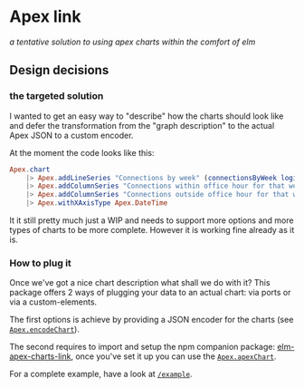 # Apex link

*a tentative solution to using apex charts within the comfort of elm*

## Design decisions

### the targeted solution

I wanted to get an easy way to "describe" how the charts should look like and defer the transformation from the "graph description" to the actual Apex JSON to a custom encoder.

At the moment the code looks like this: 

```elm
Apex.chart
    |> Apex.addLineSeries "Connections by week" (connectionsByWeek logins)
    |> Apex.addColumnSeries "Connections within office hour for that week" (dayTimeConnectionByWeek logins)
    |> Apex.addColumnSeries "Connections outside office hour for that week" (outsideOfficeHourConnectionByWeek logins)
    |> Apex.withXAxisType Apex.DateTime

```

It it still pretty much just a WIP and needs to support more options and more types of charts to be more complete.
However it is working fine already as it is.


### How to plug it

Once we've got a nice chart description what shall we do with it? 
This package offers 2 ways of plugging your data to an actual chart: via ports or via a custom-elements.

The first options is achieve by providing a JSON encoder for the charts (see [`Apex.encodeChart`](Apex#encodeChart)).

The second requires to import and setup the npm companion package: [elm-apex-charts-link](https://www.npmjs.com/package/elm-apex-charts-link), once you've set it up you can use the [`Apex.apexChart`](Apex#apexChart).

For a complete example, have a look at [`/example`](https://github.com/leojpod/elm-apex-charts-link/tree/master/example).
